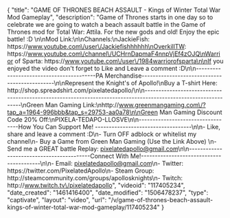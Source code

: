 {
    "title": "GAME OF THRONES BEACH ASSAULT - Kings of Winter Total War Mod Gameplay",
    "description": "Game of Thrones starts in one day so to celebrate we are going to watch a beach assault battle in the Game of Thrones mod for Total War: Attila.  For the new gods and old! Enjoy the epic battle! :D \n\nMod Link:\n\nChannels:\nJackieFish: https:\/\/www.youtube.com\/user\/Jackiefishhhhhh\nOverkillTW: https:\/\/www.youtube.com\/channel\/UCHrnDapmaF4nnpVjEf4zOJQ\nWarrior of Sparta: https:\/\/www.youtube.com\/user\/1984warriorofsparta\n\nIf you enjoyed the video don't forget to Like and Leave a comment :D\n\n-----------------------------------------PA Merchandise----------------------------------------------\n\nRepresent the Knight's of Apollo!\nBuy a T-shirt Here: http:\/\/shop.spreadshirt.com\/pixelatedapollo\/\n\n---------------------------------------------------------------------------------------------------------------\nGreen Man Gaming Link:\nhttp:\/\/www.greenmangaming.com\/?tap_a=1964-996bbb&tap_s=29753-aa0a78\n\nGreen Man Gaming Discount Code 20% Off:\nPIXELA-TEDAPO-LLOSVE\n\n----------------------------------How You Can Support Me! -----------------------------------\n\n- Like, share and leave a comment :D\n- Turn OFF adblock or whitelist my channel\n- Buy a Game from Green Man Gaming (Use the Link Above) \n- Send me a GREAT battle Replay: pixelatedapollo@gmail.com\n\n------------------------------------------Connect With Me!-----------------------------------------\n\n- Email: pixelatedapollo@gmail.com\n- Twitter: https:\/\/twitter.com\/PixelatedApollo\n- Steam Group:  http:\/\/steamcommunity.com\/groups\/apollosknights\n- Twitch: http:\/\/www.twitch.tv\/pixelatedapollo",
    "videoid": "117405234",
    "date_created": "1461416400",
    "date_modified": "1506478237",
    "type": "captivate",
    "layout": "video",
    "url": "\/v\/game-of-thrones-beach-assault-kings-of-winter-total-war-mod-gameplay\/117405234"
}